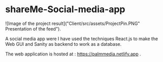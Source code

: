 # shareMe-Social-media-app

![Image of the project result]("Client/src/assets/ProjectPin.PNG" Presentation of the feed").

A social media app were I have used the techniques React.js to make the Web GUI and Sanity as backend to work as a database. 

The web application is hosted at : https://palmmedia.netlify.app .





